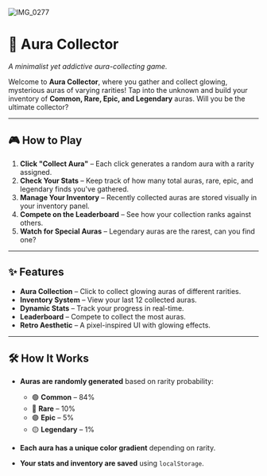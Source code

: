 ![IMG_0277](https://github.com/user-attachments/assets/7453664a-9c03-4221-a9c3-d9a32aa476a8)
# 🌟 Aura Collector  

*A minimalist yet addictive aura-collecting game.*  

Welcome to **Aura Collector**, where you gather and collect glowing, mysterious auras of varying rarities! Tap into the unknown and build your inventory of **Common, Rare, Epic, and Legendary** auras. Will you be the ultimate collector?  

---

## 🎮 How to Play  

1. **Click "Collect Aura"** – Each click generates a random aura with a rarity assigned.  
2. **Check Your Stats** – Keep track of how many total auras, rare, epic, and legendary finds you've gathered.  
3. **Manage Your Inventory** – Recently collected auras are stored visually in your inventory panel.  
4. **Compete on the Leaderboard** – See how your collection ranks against others.  
5. **Watch for Special Auras** – Legendary auras are the rarest, can you find one?  

---

## ✨ Features  

- **Aura Collection** – Click to collect glowing auras of different rarities.  
- **Inventory System** – View your last 12 collected auras.  
- **Dynamic Stats** – Track your progress in real-time.  
- **Leaderboard** – Compete to collect the most auras.  
- **Retro Aesthetic** – A pixel-inspired UI with glowing effects.  

---

## 🛠️ How It Works  

- **Auras are randomly generated** based on rarity probability:  
  - 🟢 **Common** – 84%  
  - 🔵 **Rare** – 10%  
  - 🟣 **Epic** – 5%  
  - 🟡 **Legendary** – 1%  

- **Each aura has a unique color gradient** depending on rarity.  
- **Your stats and inventory are saved** using `localStorage`.  
